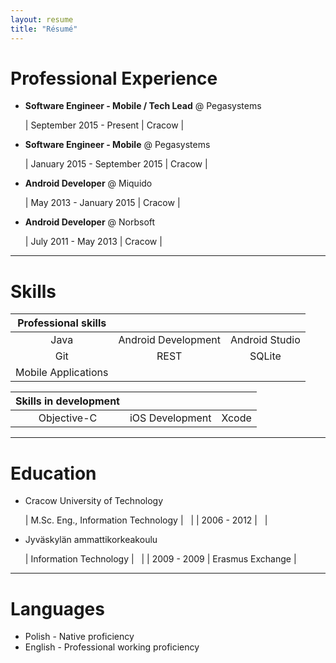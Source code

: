 ```yaml
---
layout: resume
title: "Résumé"
---
```


# Professional Experience

- **Software Engineer - Mobile / Tech Lead** @ Pegasystems

  | September 2015 - Present <script type="text/javascript">document.write(countMonths("Sep 1, 2015",new Date().toDateString()))</script> | Cracow |

- **Software Engineer - Mobile** @ Pegasystems

  | January 2015 - September 2015 <script type="text/javascript">document.write(countMonths("Jan 1, 2015","Sep 1, 2015"))</script> | Cracow |

- **Android Developer** @ Miquido

  | May 2013 - January 2015 <script type="text/javascript">document.write(countMonths("May 1, 2013","Jan 1, 2015"))</script> | Cracow | 

- **Android Developer** @ Norbsoft

  | July 2011 - May 2013 <script type="text/javascript">document.write(countMonths("Jul 1, 2011","May 1, 2013"))</script> | Cracow |

***

# Skills

| **Professional skills** |                     |                |
|:-----------------------:|:-------------------:|:--------------:|
|           Java          | Android Development | Android Studio |
|            Git          |       REST          |     SQLite     | 
|   Mobile Applications   |                     |                |


| **Skills in development** |                 |       |
|:-------------------------:|:---------------:|:-----:|
|        Objective-C        | iOS Development | Xcode |

***

# Education

- Cracow University of Technology

  | M.Sc. Eng., Information Technology   |              &nbsp; |
  | 2006 - 2012                          |              &nbsp; |

- Jyväskylän ammattikorkeakoulu

  | Information Technology               |              &nbsp; |
  | 2009 - 2009                          |    Erasmus Exchange |

***

# Languages

- Polish - Native proficiency
- English - Professional working proficiency
